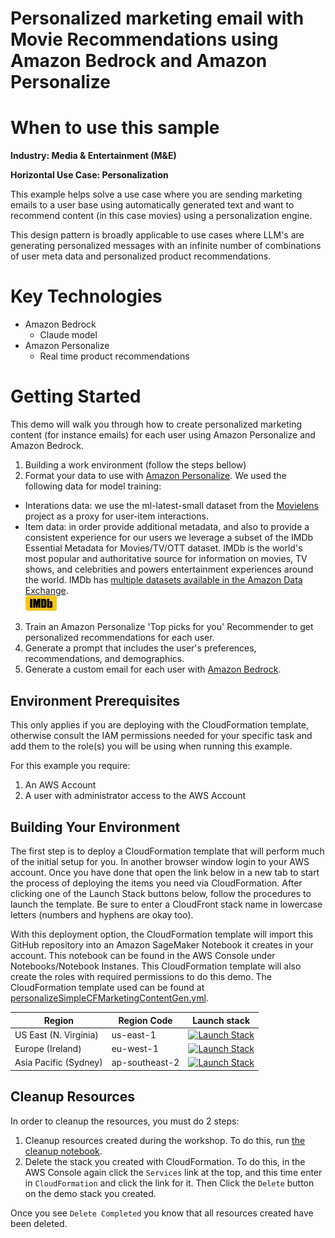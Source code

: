 # Personalized marketing email with Movie Recommendations using Amazon Bedrock and Amazon Personalize

# When to use this sample

**Industry: Media & Entertainment (M&E)**

**Horizontal Use Case: Personalization**

This example helps solve a use case where you are sending marketing emails to a user base using automatically generated text and want to recommend content (in this case movies) using a personalization engine.

This design pattern is broadly applicable to use cases where LLM's are generating personalized messages with an infinite number of combinations of user meta data and personalized product recommendations.

# Key Technologies

- Amazon Bedrock
  - Claude model
- Amazon Personalize
  - Real time product recommendations
  
# Getting Started

This demo will walk you through how to create personalized marketing content (for instance emails) for each user using Amazon Personalize and Amazon Bedrock.

1. Building a work environment (follow the steps bellow)
2. Format your data to use with [Amazon Personalize](https://aws.amazon.com/personalize/). We used the following data for model training:
* Interations data: we use the ml-latest-small dataset from the [Movielens](https://grouplens.org/datasets/movielens/) project as a proxy for user-item interactions. 
* Item data: in order provide additional metadata, and also to provide a consistent experience for our users we leverage a subset of the IMDb Essential Metadata for Movies/TV/OTT dataset. IMDb is the world's most popular and authoritative source for information on movies, TV shows, and celebrities and powers entertainment experiences around the world. IMDb has [multiple datasets available in the Amazon Data Exchange](https://aws.amazon.com/marketplace/seller-profile?id=0af153a3-339f-48c2-8b42-3b9fa26d3367). <br><img src="./images/IMDb_Logo_Rectangle.png" alt="IMDb logo" style="width:50px;"/></br>

3. Train an Amazon Personalize 'Top picks for you' Recommender to get personalized recommendations for each user.
4. Generate a prompt that includes the user's preferences, recommendations, and demographics.
5. Generate a custom email for each user with [Amazon Bedrock](https://aws.amazon.com/bedrock/).

## Environment Prerequisites

This only applies if you are deploying with the CloudFormation template, otherwise consult the IAM permissions needed for your specific task and add them to the role(s) you will be using when running this example.

For this example you require:
1. An AWS Account
2. A user with administrator access to the AWS Account

## Building Your Environment

The first step is to deploy a CloudFormation template that will perform much of the initial setup for you. In another browser window login to your AWS account. Once you have done that open the link below in a new tab to start the process of deploying the items you need via CloudFormation. After clicking one of the Launch Stack buttons below, follow the procedures to launch the template. Be sure to enter a CloudFront stack name in lowercase letters (numbers and hyphens are okay too).

With this deployment option, the CloudFormation template will import this GitHub repository into an Amazon SageMaker Notebook it creates in your account. This notebook can be found in the AWS Console under Notebooks/Notebook Instanes. This CloudFormation template will also create the roles with required permissions to do this demo. The CloudFormation template used can be found at [personalizeSimpleCFMarketingContentGen.yml](./personalizeSimpleCFMarketingContentGen.yml).

| Region | Region Code | Launch stack | 
|--------|--------|--------------|
| US East (N. Virginia) | us-east-1 | [![Launch Stack](https://s3.amazonaws.com/cloudformation-examples/cloudformation-launch-stack.png)](https://console.aws.amazon.com/cloudformation/home?region=us-east-1#/stacks/new?stackName=PersonalizeExample&templateURL=https://personalize-solution-staging-us-east-1.s3.amazonaws.com/personalize-samples-genai-marketing-content/personalizeSimpleCFMarketingContentGen.yml) |
| Europe (Ireland) | eu-west-1 | [![Launch Stack](https://s3.amazonaws.com/cloudformation-examples/cloudformation-launch-stack.png)](https://console.aws.amazon.com/cloudformation/home?region=eu-west-1#/stacks/new?stackName=PersonalizeExample&templateURL=https://personalize-solution-staging-eu-west-1.s3.eu-west-1.amazonaws.com/personalize-samples-genai-marketing-content/personalizeSimpleCFMarketingContentGen.yml) |
| Asia Pacific (Sydney) | ap-southeast-2 |[![Launch Stack](https://s3.amazonaws.com/cloudformation-examples/cloudformation-launch-stack.png)](https://console.aws.amazon.com/cloudformation/home?region=ap-southeast-2#/stacks/new?stackName=PersonalizeExample&templateURL=https://personalize-solution-staging-ap-southeast-2.s3.ap-southeast-2.amazonaws.com/personalize-samples-genai-marketing-content/personalizeSimpleCFMarketingContentGen.yml) |

## Cleanup Resources

In order to cleanup the resources, you must do 2 steps:
1. Cleanup resources created during the workshop. To do this, run [the cleanup notebook](./02_Clean_Up.ipynb).
2. Delete the stack you created with CloudFormation. To do this, in the AWS Console again click the `Services` link at the top, and this time enter in `CloudFormation` and click the link for it. Then Click the `Delete` button on the demo stack you created.

Once you see `Delete Completed` you know that all resources created have been deleted.


